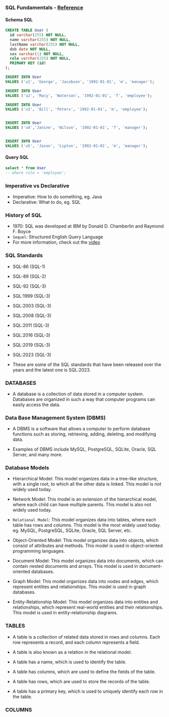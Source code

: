 ### SQL Fundamentals - [Reference](https://www.w3resource.com/sql/tutorials.php#HISTSQL)

#### Schema SQL

```sql
CREATE TABLE User (
  id varchar(255) NOT NULL,
  name varchar(255) NOT NULL,
  lastName varchar(255) NOT NULL,
  dob date NOT NULL,
  sex varchar(1) NOT NULL,
  role varchar(255) NOT NULL,
  PRIMARY KEY (id)
);

INSERT INTO User
VALUES ('u1', 'George', 'Jacobson', '1992-01-01', 'm', 'manager');

INSERT INTO User
VALUES ('u2', 'Macy', 'Waterson', '1992-01-01', 'f', 'employee');

INSERT INTO User
VALUES ('u3', 'Bill', 'Peters', '1992-01-01', 'm', 'employee');


INSERT INTO User
VALUES ('u4','Janine', 'Wilson', '1992-01-01', 'f', 'manager');


INSERT INTO User
VALUES ('u5', 'Jason', 'Lipton', '1992-01-01', 'm', 'manager');
```

#### Query SQL

```sql
select * from User 
-- where role = 'employee';
```

### Imperative vs Declarative

- Imperative: How to do something, eg. Java
- Declarative: What to do, eg. SQL

### History of SQL

- 1970: SQL was developed at IBM by Donald D. Chamberlin and Raymond F. Boyce
- `Sequel`: Structured English Query Language
- For more information, check out the [video](https://youtu.be/KG-mqHoXOXY?si=ZQOvDpY2gS0W8dE7)

### SQL Standards

- SQL-86 (SQL-1)
- SQL-89 (SQL-2)
- SQL-92 (SQL-3)
- SQL:1999 (SQL-3)
- SQL:2003 (SQL-3)
- SQL:2008 (SQL-3)
- SQL:2011 (SQL-3)
- SQL:2016 (SQL-3)
- SQL:2019 (SQL-3)
- SQL:2023 (SQL-3)

- These are some of the SQL standards that have been released over the years and the latest one is SQL:2023.

### DATABASES

- A database is a collection of data stored in a computer system. Databases are organized in such a way that computer programs can easily access the data.

### Data Base Management System (DBMS)

- A DBMS is a software that allows a computer to perform database functions such as storing, retrieving, adding, deleting, and modifying data.

- Examples of DBMS include MySQL, PostgreSQL, SQLite, Oracle, SQL Server, and many more.

### Database Models

- Hierarchical Model: This model organizes data in a tree-like structure, with a single root, to which all the other data is linked. This model is not widely used today.

- Network Model: This model is an extension of the hierarchical model, where each child can have multiple parents. This model is also not widely used today.

- `Relational Model`: This model organizes data into tables, where each table has rows and columns. This model is the most widely used today. eg. MySQL, PostgreSQL, SQLite, Oracle, SQL Server, etc.

- Object-Oriented Model: This model organizes data into objects, which consist of attributes and methods. This model is used in object-oriented programming languages.

- Document Model: This model organizes data into documents, which can contain nested documents and arrays. This model is used in document-oriented databases.

- Graph Model: This model organizes data into nodes and edges, which represent entities and relationships. This model is used in graph databases.

- Entity-Relationship Model: This model organizes data into entities and relationships, which represent real-world entities and their relationships. This model is used in entity-relationship diagrams.

### TABLES

- A table is a collection of related data stored in rows and columns. Each row represents a record, and each column represents a field.

- A table is also known as a relation in the relational model.

- A table has a name, which is used to identify the table.

- A table has columns, which are used to define the fields of the table.

- A table has rows, which are used to store the records of the table.

- A table has a primary key, which is used to uniquely identify each row in the table.

### COLUMNS


